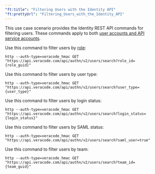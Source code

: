 ```yaml
---
"ft:title": "Filtering Users with the Identity API"
"ft:prettyUrl": "Filtering_Users_with_the_Identity_API"
---
```

This use case scenario provides the Identity REST API commands for filtering users. These commands apply to both [user accounts and API service accounts](https://docs.veracode.com/r/c_about_veracode_accounts).

Use this command to filter users by [role](https://docs.veracode.com/r/c_API_roles_details):

```shell
http --auth-type=veracode_hmac GET "https://api.veracode.com/api/authn/v2/users/search?role_id={role_guid}"
```

Use this command to filter users by user type:

```shell
http --auth-type=veracode_hmac GET "https://api.veracode.com/api/authn/v2/users/search?user_type={user_type}"
```

Use this command to filter users by login status:

```shell
http --auth-type=veracode_hmac GET "https://api.veracode.com/api/authn/v2/users/search?login_status={login_status}"
```

Use this command to filter users by SAML status:

```shell
http --auth-type=veracode_hmac GET "https://api.veracode.com/api/authn/v2/users/search?saml_user=true"
```

Use this command to filter users by team:

```shell
http --auth-type=veracode_hmac GET "https://api.veracode.com/api/authn/v2/users/search?team_id={team_guid}"
```
